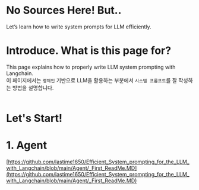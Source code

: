 # No Sources Here! But..
Let’s learn how to write system prompts for LLM efficiently.

# Introduce. What is this page for?
This page explains how to properly write LLM system prompting with Langchain.<br>
이 페이지에서는 `랭체인` 기반으로 LLM을 활용하는 부분에서 `시스템 프롬프트`를 잘 작성하는 방법을 설명합니다.
<br><br>
# Let's Start!
# 1. Agent 
[https://github.com/lastime1650/Efficient_System_prompting_for_the_LLM_with_Langchain/blob/main/Agent/_First_ReadMe.MD](https://github.com/lastime1650/Efficient_System_prompting_for_the_LLM_with_Langchain/blob/main/Agent/_First_ReadMe.MD)
